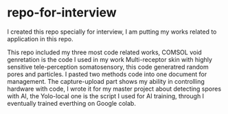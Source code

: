# repo-for-interview
I created this repo specially for interview, I am putting my works related to application in this repo.

This repo included my three most code related works, COMSOL void genretation is the code I used in my work Multi-receptor skin with highly sensitive tele-perception somatosensory, this code generatred random pores and particles. I pasted two methods code into one document for management. The capture-upload part shows my ability in controlling hardware with code, I wrote it for my master project about detecting spores with AI, the Yolo-local one is the script I used for AI training, through I eventually trained everthing on Google colab.
